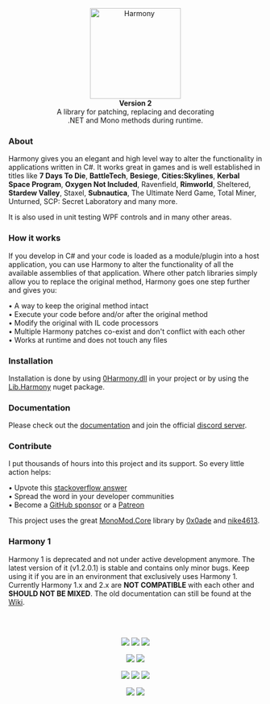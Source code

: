 <p align="center">
	<img src="https://raw.githubusercontent.com/pardeike/Harmony/master/HarmonyLogo.png" alt="Harmony" width="180" /><br>
	<b>Version 2</b><br>
	A library for patching, replacing and decorating<br>
	.NET and Mono methods during runtime.
</p>

### About

Harmony gives you an elegant and high level way to alter the functionality in applications written in C#. It works great in games and is well established in titles like **7 Days To Die**, **BattleTech**, **Besiege**, **Cities:Skylines**, **Kerbal Space Program**, **Oxygen Not Included**, Ravenfield, **Rimworld**, Sheltered, **Stardew Valley**, Staxel, **Subnautica**, The Ultimate Nerd Game, Total Miner, Unturned, SCP: Secret Laboratory and many more.

It is also used in unit testing WPF controls and in many other areas.

### How it works

If you develop in C# and your code is loaded as a module/plugin into a host application, you can use Harmony to alter the functionality of all the available assemblies of that application. Where other patch libraries simply allow you to replace the original method, Harmony goes one step further and gives you:

• A way to keep the original method intact  
• Execute your code before and/or after the original method  
• Modify the original with IL code processors  
• Multiple Harmony patches co-exist and don't conflict with each other  
• Works at runtime and does not touch any files

### Installation

Installation is done by using [0Harmony.dll](https://github.com/pardeike/Harmony/releases) in your project or by using the [Lib.Harmony](https://www.nuget.org/packages/Lib.Harmony) nuget package.

### Documentation

Please check out the [documentation](https://harmony.pardeike.net) and join the official [discord server](https://discord.gg/xXgghXR).

### Contribute

I put thousands of hours into this project and its support. So every little action helps:

• Upvote this [stackoverflow answer](https://stackoverflow.com/questions/7299097/dynamically-replace-the-contents-of-a-c-sharp-method/42043003#42043003)  
• Spread the word in your developer communities  
• Become a [GitHub sponsor](https://github.com/sponsors/pardeike) or a [Patreon](https://www.patreon.com/pardeike)

This project uses the great [MonoMod.Core](https://github.com/MonoMod) library by [0x0ade](https://github.com/0x0ade) and [nike4613](https://github.com/nike4613).

### Harmony 1

Harmony 1 is deprecated and not under active development anymore. The latest version of it (v1.2.0.1) is stable and contains only minor bugs. Keep using it if you are in an environment that exclusively uses Harmony 1. Currently Harmony 1.x and 2.x are **NOT COMPATIBLE** with each other and **SHOULD NOT BE MIXED**. The old documentation can still be found at the [Wiki](https://github.com/pardeike/Harmony/wiki).

<br>&nbsp;

<p align="center">
	<a href="../../releases/latest"><img src="https://img.shields.io/github/release/pardeike/harmony.svg?style=flat" /></a>
	<a href="https://www.nuget.org/packages/lib.harmony"><img src="https://img.shields.io/nuget/v/lib.harmony.svg?style=flat" /></a>
	<a href="https://harmony.pardeike.net"><img src="https://img.shields.io/badge/documentation-%F0%9F%94%8D-blue?style=flat" /></a>
</p>
<p align="center">
	<a href="https://github.com/pardeike/Harmony/actions/workflows/test.yml"><img src="https://github.com/pardeike/Harmony/actions/workflows/test.yml/badge.svg" /></a>
	<a href="https://dev.azure.com/pardeike/Harmony/_build"><img src="https://pardeike.visualstudio.com/Harmony/_apis/build/status/Build%20and%20test" /></a>
</p>
<p align="center">
	<img src="https://img.shields.io/github/downloads/pardeike/Harmony/total.svg?style=flat&logo=github" />
	<a href="https://discord.gg/xXgghXR"><img src="https://img.shields.io/discord/131466550938042369.svg?style=flat&logo=discord&label=discord" /></a>
	<a href="../../blob/master/LICENSE"><img src="https://img.shields.io/github/license/pardeike/harmony.svg?style=flat" /></a>
</p>
<p align="center">
	<a href="mailto:andreas@pardeike.net"><img src="https://img.shields.io/badge/email-andreas@pardeike.net-blue.svg?style=flat" /></a>
	<a href="https://twitter.com/pardeike"><img src="https://img.shields.io/badge/twitter-@pardeike-blue.svg?style=flat&logo=twitter" /></a>
</p>
